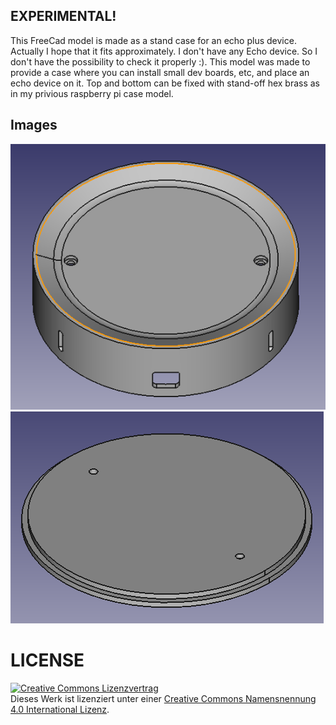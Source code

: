 ## EXPERIMENTAL!
This FreeCad model is made as a stand case for an echo plus device. 
Actually I hope that it fits approximately. I don't have any Echo device. So I don't have the possibility to check it properly :).
This model was made to provide a case where you can install small dev boards, etc, and place an echo device on it.
Top and bottom can be fixed with stand-off hex brass as in my privious raspberry pi case model.


## Images


![Plate Case Top](img/case.png)
<br>
![Plate Case Bottom](img/cap.png)

# LICENSE

<dl>
<a rel="license" href="http://creativecommons.org/licenses/by/4.0/"><img alt="Creative Commons Lizenzvertrag" style="border-width:0" src="https://i.creativecommons.org/l/by/4.0/88x31.png" /></a><br />Dieses Werk ist lizenziert unter einer <a rel="license" href="http://creativecommons.org/licenses/by/4.0/">Creative Commons Namensnennung 4.0 International Lizenz</a>.
</dl>
